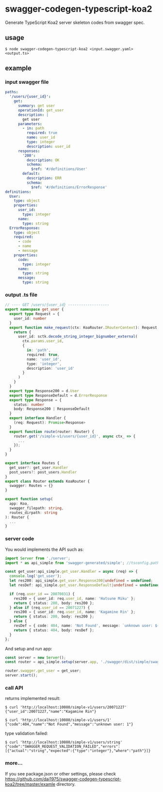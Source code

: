 # swagger-codegen-typescript-koa2
Generate TypeScript Koa2 server skeleton codes from swagger spec.

## usage

```console
$ node swagger-codegen-typescript-koa2 <input.swagger.yaml> <output.ts>
```

## example

### input swagger file

```YAML
paths:
  '/users/{user_id}':
    get:
      summary: get user
      operationId: get_user
      description: |
        get user
      parameters:
        - in: path
          required: true
          name: user_id
          type: integer
          description: user_id
      responses:
        '200':
          description: OK
          schema:
            $ref: '#/definitions/User'
        default:
          description: ERR
          schema:
            $ref: '#/definitions/ErrorResponse'
definitions:
  User:
    type: object
    properties:
      user_id:
        type: integer
      name:
        type: string
  ErrorResponse:
    type: object
    required:
      - code
      - name
      - message
    properties:
      code:
        type: integer
      name:
        type: string
      message:
        type: string
```

### output .ts file

```TypeScript
// ---- GET /users/{user_id} -------------------
export namespace get_user {
  export type Request = {
    user_id: number
  }
  export function make_request(ctx: KoaRouter.IRouterContext): Request {
    return {
      user_id: sctk.decode_string_integer_bignumber_external(
        ctx.params.user_id,
        {
          in: 'path',
          required: true,
          name: 'user_id',
          type: 'integer',
          description: 'user_id'
        }
      )
    }
  }
  export type Response200 = d.User
  export type ResponseDefault = d.ErrorResponse
  export type Response = {
    status: number
    body: Response200 | ResponseDefault
  }
  export interface Handler {
    (req: Request): Promise<Response>
  }
  export function route(router: Router) {
    router.get('/simple-v1/users/{user_id}', async ctx_ => {
      ...
    });
  }
}

export interface Routes {
  get_user?: get_user.Handler
  post_users?: post_users.Handler
}
export class Router extends KoaRouter {
  swagger: Routes = {}
}

export function setup(
  app: Koa,
  swagger_filepath: string,
  routes_dirpath: string
): Router {
  ...
}
```

### server code

You would implements the API such as:

```TypeScript
import Server from './server';
import * as api_simple from 'swagger-generated/simple'; //tsconfig.paths

const get_user:api_simple.get_user.Handler = async (req) => {
  console.log('get_user');
  let res200: api_simple.get_user.Response200|undefined = undefined;
  let resDef: api_simple.get_user.ResponseDefault|undefined = undefined;

  if (req.user_id == 20070831) {
    res200 = { user_id: req.user_id, name: 'Hatsune Miku' };
    return { status: 200, body: res200 };
  } else if (req.user_id == 20071227) {
    res200 = { user_id: req.user_id, name: 'Kagamine Rin' };
    return { status: 200, body: res200 };
  } else {
    resDef = { code: 404, name: 'Not Found', message: `unknown user: ${req.user_id}` };
    return { status: 404, body: resDef };
  }
};
```


And setup and run app:

```TypeScript
const server = new Server();
const router = api_simple.setup(server.app, './swagger/dist/simple/swagger.yaml', '');

router.swagger.get_user = get_user;
server.start();
```

### call API

returns implemented result:
```console
$ curl 'http://localhost:10080/simple-v1/users/20071227'
{"user_id":20071227,"name":"Kagamine Rin"}

$ curl 'http://localhost:10080/simple-v1/users/1'
{"code":404,"name":"Not Found","message":"unknown user: 1"}
```

type validation failed:

```console
$ curl 'http://localhost:10080/simple-v1/users/string'
{"code":"SWAGGER_REQUEST_VALIDATION_FAILED","errors":[{"actual":"string","expected":{"type":"integer"},"where":"path"}]}
```

### more...
If you see package.json or other settings, please check https://github.com/dai1975/swagger-codegen-typescript-koa2/tree/master/examle directory.
